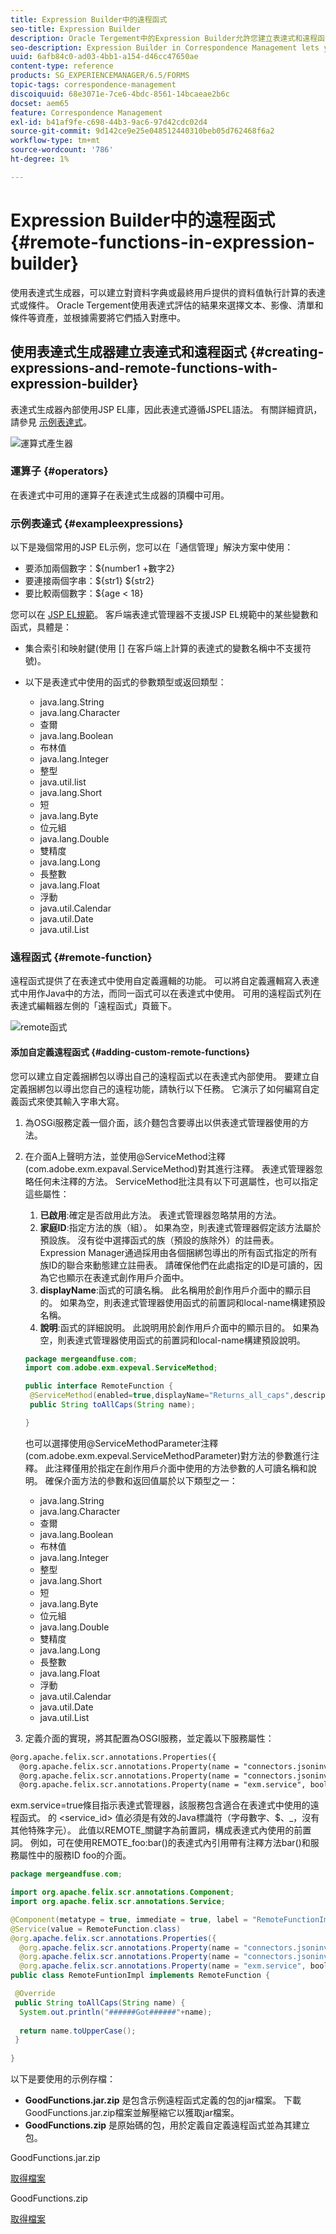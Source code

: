 ```yaml
---
title: Expression Builder中的遠程函式
seo-title: Expression Builder
description: Oracle Tergement中的Expression Builder允許您建立表達式和遠程函式。
seo-description: Expression Builder in Correspondence Management lets you create expressions and remote functions.
uuid: 6afb84c0-ad03-4bb1-a154-d46cc47650ae
content-type: reference
products: SG_EXPERIENCEMANAGER/6.5/FORMS
topic-tags: correspondence-management
discoiquuid: 68e3071e-7ce6-4bdc-8561-14bcaeae2b6c
docset: aem65
feature: Correspondence Management
exl-id: b41af9fe-c698-44b3-9ac6-97d42cdc02d4
source-git-commit: 9d142ce9e25e048512440310beb05d762468f6a2
workflow-type: tm+mt
source-wordcount: '786'
ht-degree: 1%

---
```


# Expression Builder中的遠程函式{#remote-functions-in-expression-builder}

使用表達式生成器，可以建立對資料字典或最終用戶提供的資料值執行計算的表達式或條件。 Oracle Tergement使用表達式評估的結果來選擇文本、影像、清單和條件等資產，並根據需要將它們插入對應中。

## 使用表達式生成器建立表達式和遠程函式 {#creating-expressions-and-remote-functions-with-expression-builder}

表達式生成器內部使用JSP EL庫，因此表達式遵循JSPEL語法。 有關詳細資訊，請參見 [示例表達式](#exampleexpressions)。

![運算式產生器](assets/expressionbuilder.png)

### 運算子 {#operators}

在表達式中可用的運算子在表達式生成器的頂欄中可用。

### 示例表達式 {#exampleexpressions}

以下是幾個常用的JSP EL示例，您可以在「通信管理」解決方案中使用：

* 要添加兩個數字：${number1 +數字2}
* 要連接兩個字串：${str1} ${str2}
* 要比較兩個數字：${age &lt; 18}

您可以在 [JSP EL規範](https://download.oracle.com/otn-pub/jcp/jsp-2.1-fr-spec-oth-JSpec/jsp-2_1-fr-spec-el.pdf)。 客戶端表達式管理器不支援JSP EL規範中的某些變數和函式，具體是：

* 集合索引和映射鍵(使用 [] 在客戶端上計算的表達式的變數名稱中不支援符號)。
* 以下是表達式中使用的函式的參數類型或返回類型：

   * java.lang.String
   * java.lang.Character
   * 查爾
   * java.lang.Boolean
   * 布林值
   * java.lang.Integer
   * 整型
   * java.util.list
   * java.lang.Short
   * 短
   * java.lang.Byte
   * 位元組
   * java.lang.Double
   * 雙精度
   * java.lang.Long
   * 長整數
   * java.lang.Float
   * 浮動
   * java.util.Calendar
   * java.util.Date
   * java.util.List

### 遠程函式 {#remote-function}

遠程函式提供了在表達式中使用自定義邏輯的功能。 可以將自定義邏輯寫入表達式中用作Java中的方法，而同一函式可以在表達式中使用。 可用的遠程函式列在表達式編輯器左側的「遠程函式」頁籤下。

![remote函式](assets/remotefunction.png)

#### 添加自定義遠程函式 {#adding-custom-remote-functions}

您可以建立自定義捆綁包以導出自己的遠程函式以在表達式內部使用。 要建立自定義捆綁包以導出您自己的遠程功能，請執行以下任務。 它演示了如何編寫自定義函式來使其輸入字串大寫。

1. 為OSGi服務定義一個介面，該介麵包含要導出以供表達式管理器使用的方法。
1. 在介面A上聲明方法，並使用@ServiceMethod注釋(com.adobe.exm.expaval.ServiceMethod)對其進行注釋。 表達式管理器忽略任何未注釋的方法。 ServiceMethod批注具有以下可選屬性，也可以指定這些屬性：

   1. **已啟用**:確定是否啟用此方法。 表達式管理器忽略禁用的方法。
   1. **家庭ID**:指定方法的族（組）。 如果為空，則表達式管理器假定該方法屬於預設族。 沒有從中選擇函式的族（預設的族除外）的註冊表。 Expression Manager通過採用由各個捆綁包導出的所有函式指定的所有族ID的聯合來動態建立註冊表。 請確保他們在此處指定的ID是可讀的，因為它也顯示在表達式創作用戶介面中。
   1. **displayName**:函式的可讀名稱。 此名稱用於創作用戶介面中的顯示目的。 如果為空，則表達式管理器使用函式的前置詞和local-name構建預設名稱。
   1. **說明**:函式的詳細說明。 此說明用於創作用戶介面中的顯示目的。 如果為空，則表達式管理器使用函式的前置詞和local-name構建預設說明。

   ```java
   package mergeandfuse.com;
   import com.adobe.exm.expeval.ServiceMethod;
   
   public interface RemoteFunction {
    @ServiceMethod(enabled=true,displayName="Returns_all_caps",description="Function to convert to all CAPS", familyId="remote")
    public String toAllCaps(String name);
   
   }
   ```

   也可以選擇使用@ServiceMethodParameter注釋(com.adobe.exm.expeval.ServiceMethodParameter)對方法的參數進行注釋。 此注釋僅用於指定在創作用戶介面中使用的方法參數的人可讀名稱和說明。 確保介面方法的參數和返回值屬於以下類型之一：

   * java.lang.String
   * java.lang.Character
   * 查爾
   * java.lang.Boolean
   * 布林值
   * java.lang.Integer
   * 整型
   * java.lang.Short
   * 短
   * java.lang.Byte
   * 位元組
   * java.lang.Double
   * 雙精度
   * java.lang.Long
   * 長整數
   * java.lang.Float
   * 浮動
   * java.util.Calendar
   * java.util.Date
   * java.util.List


1. 定義介面的實現，將其配置為OSGI服務，並定義以下服務屬性：

```jsp
@org.apache.felix.scr.annotations.Properties({
  @org.apache.felix.scr.annotations.Property(name = "connectors.jsoninvoker", boolValue = true),
  @org.apache.felix.scr.annotations.Property(name = "connectors.jsoninvoker.alias", value = "<service_id>"),
  @org.apache.felix.scr.annotations.Property(name = "exm.service", boolValue = true)})
```

exm.service=true條目指示表達式管理器，該服務包含適合在表達式中使用的遠程函式。 的 &lt;service_id> 值必須是有效的Java標識符（字母數字、$、_，沒有其他特殊字元）。 此值以REMOTE_關鍵字為前置詞，構成表達式內使用的前置詞。 例如，可在使用REMOTE_foo:bar()的表達式內引用帶有注釋方法bar()和服務屬性中的服務ID foo的介面。

```java
package mergeandfuse.com;

import org.apache.felix.scr.annotations.Component;
import org.apache.felix.scr.annotations.Service;

@Component(metatype = true, immediate = true, label = "RemoteFunctionImpl")
@Service(value = RemoteFunction.class)
@org.apache.felix.scr.annotations.Properties({
  @org.apache.felix.scr.annotations.Property(name = "connectors.jsoninvoker", boolValue = true),
  @org.apache.felix.scr.annotations.Property(name = "connectors.jsoninvoker.alias", value = "test1"),
  @org.apache.felix.scr.annotations.Property(name = "exm.service", boolValue = true)})
public class RemoteFuntionImpl implements RemoteFunction {

 @Override
 public String toAllCaps(String name) {
  System.out.println("######Got######"+name);
  
  return name.toUpperCase();
 }
 
}
```

以下是要使用的示例存檔：

* **GoodFunctions.jar.zip** 是包含示例遠程函式定義的包的jar檔案。 下載GoodFunctions.jar.zip檔案並解壓縮它以獲取jar檔案。
* **GoodFunctions.zip** 是原始碼的包，用於定義自定義遠程函式並為其建立包。

GoodFunctions.jar.zip

[取得檔案](assets/goodfunctions.jar.zip)

GoodFunctions.zip

[取得檔案](assets/goodfunctions.zip)
